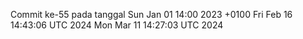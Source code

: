 Commit ke-55 pada tanggal Sun Jan 01 14:00 2023 +0100
Fri Feb 16 14:43:06 UTC 2024
Mon Mar 11 14:27:03 UTC 2024

